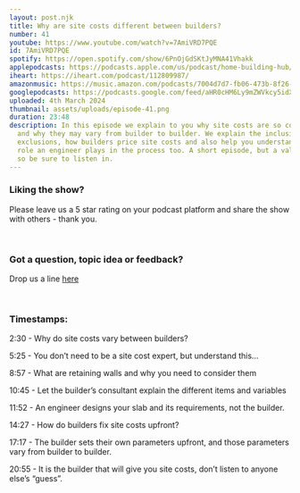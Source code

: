 ```yaml
---
layout: post.njk
title: Why are site costs different between builders?
number: 41
youtube: https://www.youtube.com/watch?v=7AmiVRD7PQE
id: 7AmiVRD7PQE
spotify: https://open.spotify.com/show/6PnOjGdSKtJyMNA41Vhakk
applepodcasts: https://podcasts.apple.com/us/podcast/home-building-hub/id1681936589
iheart: https://iheart.com/podcast/112809987/
amazonmusic: https://music.amazon.com/podcasts/7004d7d7-fb06-473b-8f26-8ce9992cac11
googlepodcasts: https://podcasts.google.com/feed/aHR0cHM6Ly9mZWVkcy5idXp6c3Byb3V0LmNvbS8yMTM5MTU1LnJzcw==
uploaded: 4th March 2024
thumbnail: assets/uploads/episode-41.png
duration: 23:48
description: In this episode we explain to you why site costs are so confusing
  and why they may vary from builder to builder. We explain the inclusions and
  exclusions, how builders price site costs and also help you understand the
  role an engineer plays in the process too. A short episode, but a valuable one
  so be sure to listen in.
---
```

### Liking the show?

Please leave us a 5 star rating on your podcast platform and share the show with others - thank you.

<br>

### Got a question, topic idea or feedback?

Drop us a line <a href="/contact" id="contact-us" target="_blank">here</a>

<br>

### Timestamps:

2:30 - Why do site costs vary between builders?

5:25 - You don’t need to be a site cost expert, but understand this…

8:57 - What are retaining walls and why you need to consider them

10:45 - Let the builder’s consultant explain the different items and variables

11:52 - An engineer designs your slab and its requirements, not the builder.

14:27 - How do builders fix site costs upfront?

17:17 - The builder sets their own parameters upfront, and those parameters vary from builder to builder.

20:55 - It is the builder that will give you site costs, don’t listen to anyone else’s “guess”.